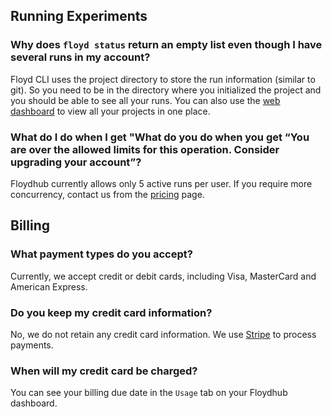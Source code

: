 ## Running Experiments

### Why does `floyd status` return an empty list even though I have several runs in my account?

Floyd CLI uses the project directory to store the run information (similar to git). So you need 
to be in the directory where you initialized the project and you should be able to see all your 
runs. You can also use the [web dashboard](https://www.floydhub.com/experiments) to view all your 
projects in one place.

### What do I do when I get "What do you do when you get “You are over the allowed limits for this operation. Consider upgrading your account”?

Floydhub currently allows only 5 active runs per user. If you require more concurrency, contact 
us from the [pricing](https://www.floydhub.com/pricing) page.

## Billing

### What payment types do you accept?

Currently, we accept credit or debit cards, including Visa, MasterCard and American Express.

### Do you keep my credit card information?

No, we do not retain any credit card information. We use [Stripe](https://stripe.com/) to 
process payments.

### When will my credit card be charged?

You can see your billing due date in the `Usage` tab on your Floydhub dashboard.

